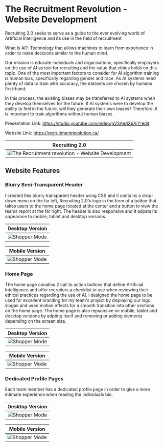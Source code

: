 # The Recruitment Revolution - Website Development
Recruiting 2.0 seeks to serve as a guide to the ever evolving world of Artificial Intelligence and its use in the field of recruitment

What is AI?: Technology that allows machines to learn from experience in order to make decisions similar to the human mind.

Our mission is educate individuals and organisations, specifically employers on the use of AI as tool for recruiting and the value that ethics holds on this topic. One of the most important factors to consider for AI algorithm training is human bias, specifically regarding gender and race. As AI systems need plenty of data to train with accuracy, the datasets are chosen by humans first-hand.

In this process, the existing biases may be transferred to AI systems when they develop themselves for the future.
If AI systems were to develop the ability to feel in the future, will they generate their own biases? Therefore, it is important to train algorithms without human biases. 

Presentation Link: https://studio.youtube.com/video/gVSAedX6AiY/edit

Website Link: https://recruitmentrevolution.ca/

| Recruiting 2.0 |
| :------------: |
| ![The Recruitment revolution - Website Development](https://github.com/oreogunlude/The-Recruitment-Revolution---Website-Development/blob/main/Recruitment%202.0%20Images/Screen%20Shot%202022-04-30%20at%2010.24.55%20AM.png) |

## Website Features

### Blurry Seni-Transparent Header
I created this blurry transparent header using CSS and it contains a drop-down menu on the far left, Recruiting 2.0's logo in the form of a button that takes users to the home page located at the center and a button to view the teams report at the far right. The header is also responsive and it adpats its appearnce to mobile, tablet and desktop versions. 

| Desktop Version |
| :------------: |
| ![Shopper Mode](https://github.com/oreogunlude/The-Recruitment-Revolution---Website-Development/blob/main/Recruitment%202.0%20Images/Screen%20Shot%202022-04-30%20at%2010.24.55%20AM.png) |

| Mobile Version |
| :------------: |
| ![Shopper Mode](https://github.com/oreogunlude/The-Recruitment-Revolution---Website-Development/blob/main/Recruitment%202.0%20Images/image00001.png) |

### Home Page
The home page conatins 2 call to action buttons that define Artificial Intelligence and offer recruiters a checklist to use when reviewing their ethical practices regarding the use of AI. I designed the home page to be used for excellent branding for my team's project by displaying our logo, slogan and used motion effects for a smooth transition into other sections on the home page. The home page is also repsonsive on  mobile, tablet and desktop versions by adpting itself and removing or adding elements depending on the screen size. 

| Desktop Version |
| :------------: |
| ![Shopper Mode](https://github.com/oreogunlude/The-Recruitment-Revolution---Website-Development/blob/main/Recruitment%202.0%20Images/Screen%20Shot%202022-04-30%20at%2010.24.07%20AM.png) |

| Mobile Version |
| :------------: |
| ![Shopper Mode](https://github.com/oreogunlude/The-Recruitment-Revolution---Website-Development/blob/main/Recruitment%202.0%20Images/image00003.png) |

### Dedicated Profile Pages
Each team member has a dedicated profile page in order to give a more intimate experience when reading the individuals bio.  

| Desktop Version |
| :------------: |
| ![Shopper Mode](https://github.com/oreogunlude/The-Recruitment-Revolution---Website-Development/blob/main/Recruitment%202.0%20Images/Screen%20Shot%202022-04-30%20at%2010.26.25%20AM.png) |

| Mobile Version |
| :------------: |
| ![Shopper Mode](https://github.com/oreogunlude/The-Recruitment-Revolution---Website-Development/blob/main/Recruitment%202.0%20Images/image00004.png) |

